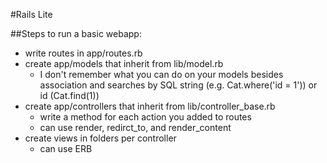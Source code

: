 #Rails Lite

##Steps to run a basic webapp:

* write routes in app/routes.rb
* create app/models that inherit from lib/model.rb
   * I don't remember what you can do on your models besides association and searches by SQL string (e.g. Cat.where('id = 1')) or id (Cat.find(1))
* create app/controllers that inherit from lib/controller_base.rb
  * write a method for each action you added to routes
  * can use render, redirct_to, and render_content
* create views in folders per controller
  * can use ERB
